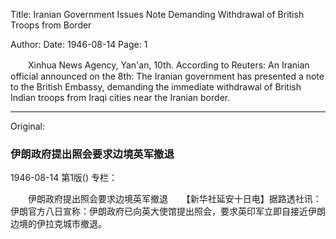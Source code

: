 Title: Iranian Government Issues Note Demanding Withdrawal of British Troops from Border

Author: 
Date: 1946-08-14
Page: 1

　　Xinhua News Agency, Yan'an, 10th. According to Reuters: An Iranian official announced on the 8th: The Iranian government has presented a note to the British Embassy, demanding the immediate withdrawal of British Indian troops from Iraqi cities near the Iranian border.



<hr /> 

Original: 


### 伊朗政府提出照会要求边境英军撤退

1946-08-14
第1版()
专栏：

　　伊朗政府提出照会要求边境英军撤退
　  【新华社延安十日电】据路透社讯：伊朗官方八日宣称：伊朗政府已向英大使馆提出照会，要求英印军立即自接近伊朗边境的伊拉克城市撤退。
